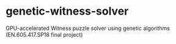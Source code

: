 # genetic-witness-solver
GPU-accelerated Witness puzzle solver using genetic algorithms (EN.605.417.SP18 final project)
